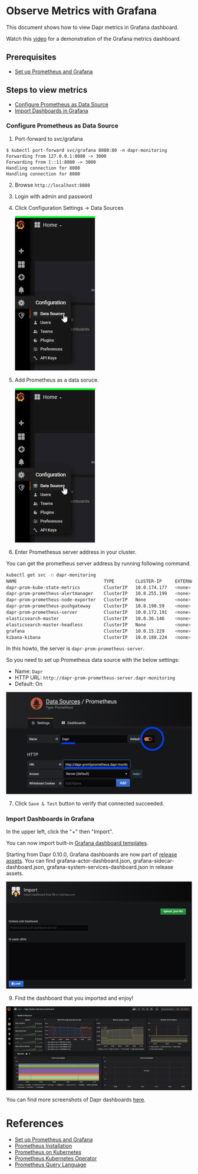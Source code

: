 # Observe Metrics with Grafana

This document shows how to view Dapr metrics in Grafana dashboard.

Watch this [video](https://www.youtube.com/watch?v=8W-iBDNvCUM&feature=youtu.be&t=2580) for a demonstration of the Grafana metrics dashboard.

## Prerequisites

- [Set up Prometheus and Grafana](./setup-prometheus-grafana.md)

## Steps to view metrics

- [Configure Prometheus as Data Source](#configure-prometheus-as-data-source)
- [Import Dashboards in Grafana](#import-dashboards-in-grafana)

### Configure Prometheus as Data Source
1. Port-forward to svc/grafana

```
$ kubectl port-forward svc/grafana 8080:80 -n dapr-monitoring
Forwarding from 127.0.0.1:8080 -> 3000
Forwarding from [::1]:8080 -> 3000
Handling connection for 8080
Handling connection for 8080
```

2. Browse `http://localhost:8080`

3. Login with admin and password

4. Click Configuration Settings -> Data Sources

      ![data source](./img/grafana-datasources.png)

5. Add Prometheus as a data soruce.

      ![add data source](./img/grafana-datasources.png)

6. Enter Promethesus server address in your cluster.

You can get the prometheus server address by running following command.

```bash
kubectl get svc -n dapr-monitoring
NAME                                 TYPE        CLUSTER-IP     EXTERNAL-IP   PORT(S)             AGE
dapr-prom-kube-state-metrics         ClusterIP   10.0.174.177   <none>        8080/TCP            7d9h
dapr-prom-prometheus-alertmanager    ClusterIP   10.0.255.199   <none>        80/TCP              7d9h
dapr-prom-prometheus-node-exporter   ClusterIP   None           <none>        9100/TCP            7d9h
dapr-prom-prometheus-pushgateway     ClusterIP   10.0.190.59    <none>        9091/TCP            7d9h
dapr-prom-prometheus-server          ClusterIP   10.0.172.191   <none>        80/TCP              7d9h
elasticsearch-master                 ClusterIP   10.0.36.146    <none>        9200/TCP,9300/TCP   7d10h
elasticsearch-master-headless        ClusterIP   None           <none>        9200/TCP,9300/TCP   7d10h
grafana                              ClusterIP   10.0.15.229    <none>        80/TCP              5d5h
kibana-kibana                        ClusterIP   10.0.188.224   <none>        5601/TCP            7d10h

```

In this howto, the server is `dapr-prom-prometheus-server`.

So you need to set up Prometheus data source with the below settings:

- Name: `Dapr`
- HTTP URL: `http://dapr-prom-prometheus-server.dapr-monitoring`
- Default: On

![prometheus server](./img/grafana-prometheus-dapr-server-url.png)

7. Click `Save & Test` button to verify that connected succeeded.

### Import Dashboards in Grafana

In the upper left, click the "+" then "Import". 

You can now import built-in [Grafana dashboard templates](https://github.com/dapr/dapr/tree/master/grafana).

Starting from Dapr 0.10.0, Grafana dashboards are now part of [release assets](https://github.com/dapr/dapr/releases/tag/v0.10.0). 
You can find grafana-actor-dashboard.json, grafana-sidecar-dashboard.json, grafana-system-services-dashboard.json in release assets.

![upload json](./img/grafana-uploadjson.png)

9. Find the dashboard that you imported and enjoy!

![upload json](../../reference/dashboard/img/system-service-dashboard.png)

You can find more screenshots of Dapr dashboards [here](../../reference/dashboard/img/).

# References

* [Set up Prometheus and Grafana](./setup-prometheus-grafana.md)
* [Prometheus Installation](https://github.com/helm/charts/tree/master/stable/prometheus-operator)
* [Prometheus on Kubernetes](https://github.com/coreos/kube-prometheus)
* [Prometheus Kubernetes Operator](https://github.com/helm/charts/tree/master/stable/prometheus-operator)
* [Prometheus Query Language](https://prometheus.io/docs/prometheus/latest/querying/basics/)
